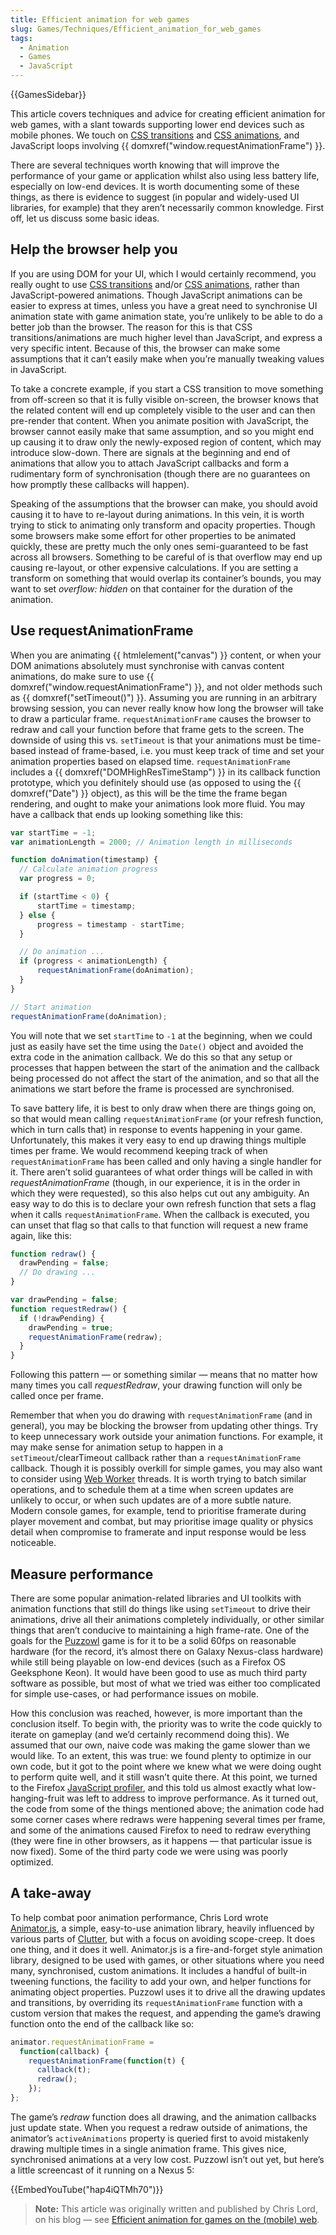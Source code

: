 ```yaml
---
title: Efficient animation for web games
slug: Games/Techniques/Efficient_animation_for_web_games
tags:
  - Animation
  - Games
  - JavaScript
---
```

{{GamesSidebar}}

This article covers techniques and advice for creating efficient animation for web games, with a slant towards supporting lower end devices such as mobile phones. We touch on [CSS transitions](/en-US/docs/Web/CSS/CSS_Transitions/Using_CSS_transitions) and [CSS animations](/en-US/docs/Web/CSS/CSS_Animations/Using_CSS_animations), and JavaScript loops involving {{ domxref("window.requestAnimationFrame") }}.

There are several techniques worth knowing that will improve the performance of your game or application whilst also using less battery life, especially on low-end devices. It is worth documenting some of these things, as there is evidence to suggest (in popular and widely-used UI libraries, for example) that they aren’t necessarily common knowledge. First off, let us discuss some basic ideas.

## Help the browser help you

If you are using DOM for your UI, which I would certainly recommend, you really ought to use [CSS transitions](/en-US/docs/Web/CSS/CSS_Transitions/Using_CSS_transitions) and/or [CSS animations](/en-US/docs/Web/CSS/CSS_Animations/Using_CSS_animations), rather than JavaScript-powered animations. Though JavaScript animations can be easier to express at times, unless you have a great need to synchronise UI animation state with game animation state, you’re unlikely to be able to do a better job than the browser. The reason for this is that CSS transitions/animations are much higher level than JavaScript, and express a very specific intent. Because of this, the browser can make some assumptions that it can’t easily make when you’re manually tweaking values in JavaScript.

To take a concrete example, if you start a CSS transition to move something from off-screen so that it is fully visible on-screen, the browser knows that the related content will end up completely visible to the user and can then pre-render that content. When you animate position with JavaScript, the browser cannot easily make that same assumption, and so you might end up causing it to draw only the newly-exposed region of content, which may introduce slow-down. There are signals at the beginning and end of animations that allow you to attach JavaScript callbacks and form a rudimentary form of synchronisation (though there are no guarantees on how promptly these callbacks will happen).

Speaking of the assumptions that the browser can make, you should avoid causing it to have to re-layout during animations. In this vein, it is worth trying to stick to animating only transform and opacity properties. Though some browsers make some effort for other properties to be animated quickly, these are pretty much the only ones semi-guaranteed to be fast across all browsers. Something to be careful of is that overflow may end up causing re-layout, or other expensive calculations. If you are setting a transform on something that would overlap its container’s bounds, you may want to set _overflow: hidden_ on that container for the duration of the animation.

## Use requestAnimationFrame

When you are animating {{ htmlelement("canvas") }} content, or when your DOM animations absolutely must synchronise with canvas content animations, do make sure to use {{ domxref("window.requestAnimationFrame") }}, and not older methods such as {{ domxref("setTimeout()") }}. Assuming you are running in an arbitrary browsing session, you can never really know how long the browser will take to draw a particular frame. `requestAnimationFrame` causes the browser to redraw and call your function before that frame gets to the screen. The downside of using this vs. `setTimeout` is that your animations must be time-based instead of frame-based, i.e. you must keep track of time and set your animation properties based on elapsed time. `requestAnimationFrame` includes a {{ domxref("DOMHighResTimeStamp") }} in its callback function prototype, which you definitely should use (as opposed to using the {{ domxref("Date") }} object), as this will be the time the frame began rendering, and ought to make your animations look more fluid. You may have a callback that ends up looking something like this:

```js
var startTime = -1;
var animationLength = 2000; // Animation length in milliseconds

function doAnimation(timestamp) {
  // Calculate animation progress
  var progress = 0;

  if (startTime < 0) {
      startTime = timestamp;
  } else {
      progress = timestamp - startTime;
  }

  // Do animation ...
  if (progress < animationLength) {
      requestAnimationFrame(doAnimation);
  }
}

// Start animation
requestAnimationFrame(doAnimation);
```

You will note that we set `startTime` to `-1` at the beginning, when we could just as easily have set the time using the `Date()` object and avoided the extra code in the animation callback. We do this so that any setup or processes that happen between the start of the animation and the callback being processed do not affect the start of the animation, and so that all the animations we start before the frame is processed are synchronised.

To save battery life, it is best to only draw when there are things going on, so that would mean calling `requestAnimationFrame` (or your refresh function, which in turn calls that) in response to events happening in your game. Unfortunately, this makes it very easy to end up drawing things multiple times per frame. We would recommend keeping track of when `requestAnimationFrame` has been called and only having a single handler for it. There aren’t solid guarantees of what order things will be called in with _requestAnimationFrame_ (though, in our experience, it is in the order in which they were requested), so this also helps cut out any ambiguity. An easy way to do this is to declare your own refresh function that sets a flag when it calls `requestAnimationFrame`. When the callback is executed, you can unset that flag so that calls to that function will request a new frame again, like this:

```js
function redraw() {
  drawPending = false;
  // Do drawing ...
}

var drawPending = false;
function requestRedraw() {
  if (!drawPending) {
    drawPending = true;
    requestAnimationFrame(redraw);
  }
}
```

Following this pattern — or something similar — means that no matter how many times you call _requestRedraw_, your drawing function will only be called once per frame.

Remember that when you do drawing with `requestAnimationFrame` (and in general), you may be blocking the browser from updating other things. Try to keep unnecessary work outside your animation functions. For example, it may make sense for animation setup to happen in a `setTimeout`/clearTimeout callback rather than a `requestAnimationFrame` callback. Though it is possibly overkill for simple games, you may also want to consider using [Web Worker](/en-US/docs/Web/API/Web_Workers_API/Using_web_workers) threads. It is worth trying to batch similar operations, and to schedule them at a time when screen updates are unlikely to occur, or when such updates are of a more subtle nature. Modern console games, for example, tend to prioritise framerate during player movement and combat, but may prioritise image quality or physics detail when compromise to framerate and input response would be less noticeable.

## Measure performance

There are some popular animation-related libraries and UI toolkits with animation functions that still do things like using `setTimeout` to drive their animations, drive all their animations completely individually, or other similar things that aren’t conducive to maintaining a high frame-rate. One of the goals for the [Puzzowl](http://teamgiraffe.co.uk/ "Team Giraffe") game is for it to be a solid 60fps on reasonable hardware (for the record, it’s almost there on Galaxy Nexus-class hardware) while still being playable on low-end devices (such as a Firefox OS Geeksphone Keon). It would have been good to use as much third party software as possible, but most of what we tried was either too complicated for simple use-cases, or had performance issues on mobile.

How this conclusion was reached, however, is more important than the conclusion itself. To begin with, the priority was to write the code quickly to iterate on gameplay (and we’d certainly recommend doing this). We assumed that our own, naive code was making the game slower than we would like. To an extent, this was true: we found plenty to optimize in our own code, but it got to the point where we knew what we were doing ought to perform quite well, and it still wasn’t quite there. At this point, we turned to the Firefox [JavaScript profiler](/en-US/docs/Tools/Performance), and this told us almost exactly what low-hanging-fruit was left to address to improve performance. As it turned out, the code from some of the things mentioned above; the animation code had some corner cases where redraws were happening several times per frame, and some of the animations caused Firefox to need to redraw everything (they were fine in other browsers, as it happens — that particular issue is now fixed). Some of the third party code we were using was poorly optimized.

## A take-away

To help combat poor animation performance, Chris Lord wrote [Animator.js](https://gitlab.com/Cwiiis/animator-js/blob/master/Animator.js "Animator.js"), a simple, easy-to-use animation library, heavily influenced by various parts of [Clutter](https://blogs.gnome.org/clutter/ "Clutter Project"), but with a focus on avoiding scope-creep. It does one thing, and it does it well. Animator.js is a fire-and-forget style animation library, designed to be used with games, or other situations where you need many, synchronised, custom animations. It includes a handful of built-in tweening functions, the facility to add your own, and helper functions for animating object properties. Puzzowl uses it to drive all the drawing updates and transitions, by overriding its `requestAnimationFrame` function with a custom version that makes the request, and appending the game’s drawing function onto the end of the callback like so:

```js
animator.requestAnimationFrame =
  function(callback) {
    requestAnimationFrame(function(t) {
      callback(t);
      redraw();
    });
};
```

The game’s _redraw_ function does all drawing, and the animation callbacks just update state. When you request a redraw outside of animations, the animator’s `activeAnimations` property is queried first to avoid mistakenly drawing multiple times in a single animation frame. This gives nice, synchronised animations at a very low cost. Puzzowl isn’t out yet, but here’s a little screencast of it running on a Nexus 5:

{{EmbedYouTube("hap4iQTMh70")}}

> **Note:** This article was originally written and published by Chris Lord, on his blog — see [Efficient animation for games on the (mobile) web](https://chrislord.net/index.php/2013/11/29/efficient-animation-for-games-on-the-mobile-web/).

